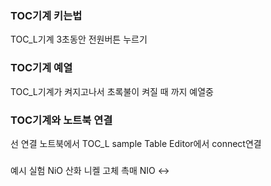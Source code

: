 ### TOC기계 키는법
TOC_L기계 3초동안 전원버튼 누르기
### TOC기계 예열
TOC_L기계가 켜지고나서 초록불이 켜질 때 까지 예열중
### TOC기계와 노트북 연결
선 연결
노트북에서 TOC_L sample Table Editor에서 connect연결
###

예시 실험
NiO 산화 니켈 고체 촉매
NIO <-> 